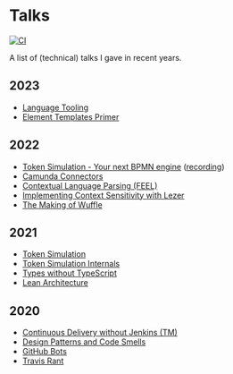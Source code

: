 # Talks

[![CI](https://github.com/nikku/talks/actions/workflows/CI.yml/badge.svg)](https://github.com/nikku/talks/actions/workflows/CI.yml)

A list of (technical) talks I gave in recent years.

## 2023

* [Language Tooling](https://nikku.github.io/talks/2023-language-tooling/)
* [Element Templates Primer](https://nikku.github.io/talks/2023-element-templates-primer/)

## 2022

* [Token Simulation - Your next BPMN engine](./2022-token-simulation-your-next-bpmn-engine) ([recording](https://page.camunda.com/ccs2022-bpmn-js-token-simulation))
* [Camunda Connectors](https://nikku.github.io/talks/2022-camunda-connectors/)
* [Contextual Language Parsing (FEEL)](https://nikku.github.io/talks/2022-context-sensitive-language-parsing-feel/)
* [Implementing Context Sensitivity with Lezer](https://nikku.github.io/talks/2022-implementing-context-sensitivity-with-lezer/)
* [The Making of Wuffle](https://nikku.github.io/talks/2022-making-of-wuffle/)

## 2021

* [Token Simulation](./2021-token-simulation#readme)
* [Token Simulation Internals](./2021-token-simulation-internals#readme)
* [Types without TypeScript](./2021-types-without-typescript#readme)
* [Lean Architecture](./2021-lean-architecture#readme)

## 2020

* [Continuous Delivery without Jenkins (TM)](./2020-continuous-delivery-without-jenkins-tm#readme)
* [Design Patterns and Code Smells](./2020-design-pattern-code-smells#readme)
* [GitHub Bots](./2020-github-bots#readme)
* [Travis Rant](./2020-travis-rant#readme)
